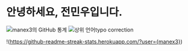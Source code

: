 # 안녕하세요, 전민우입니다.

![ manex3의 GitHub 통계 ](https://github-readme-stats.vercel.app/api?username=manex3&hide=contribs,prs)
![ 상위 언어 ](https://github-readme-stats.vercel.app/api/top-langs/?username=manex3)typo correction

!(https://github-readme-streak-stats.herokuapp.com/?user={manex3})